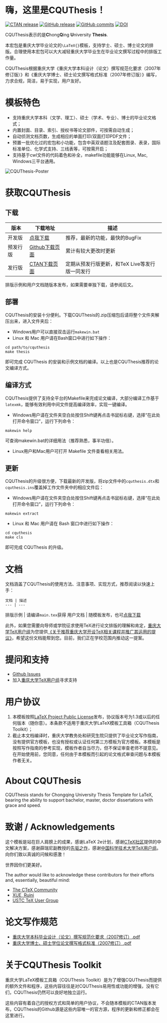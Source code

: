 # 嗨，这里是CQUThesis！
[![CTAN release](https://img.shields.io/ctan/v/cquthesis.svg?label=CTAN)](https://www.ctan.org/pkg/cquthesis)
[![GitHub release](https://img.shields.io/github/release/nanmu42/cquthesis.svg?label=Github)](https://github.com/nanmu42/CQUThesis/releases/latest)
[![GitHub commits](https://img.shields.io/github/commits-since/nanmu42/CQUThesis/v1.16.svg)](https://github.com/nanmu42/CQUThesis/commits/master)
[![DOI](https://zenodo.org/badge/58866503.svg)](https://zenodo.org/badge/latestdoi/58866503)

CQUThesis表示的是**C**hong**Q**ing **U**niversity **Thesis**.

本宏包是重庆大学毕业论文的`\LaTeX{}`模板，支持学士、硕士、博士论文的排版。合理使用本宏包可以大大减轻重庆大学毕业生在毕业论文撰写过程中的排版工作量。
	
CQUThesis根据重庆大学《重庆大学本科设计（论文）撰写规范化要求（2007年修订版）》和《重庆大学博士、硕士论文撰写格式标准（2007年修订版）》编写，力求合规，简洁，易于实现，用户友好。

# 模板特色
* 支持重庆大学本科（文学、理工）、硕士（学术、专业）、博士的毕业论文格式；
* 内置封面、目录、索引、授权书等论文部件，可按需自动生成；
* 自动侦测文档页数，生成相应的单面打印/双面打印PDF文件；
* 预置一批优化过的宏包和小功能，包含中英双语题注及配套图录、表录，国际标准单位、化学式支持、三线表等，可按需开启；
* 支持基于cwl文件的代码着色和补全，makefile功能能够在Linux, Mac, Windows三平台通用。

![CQUThesis-Poster](https://cloud.githubusercontent.com/assets/8143068/15363773/68c6b380-1d4c-11e6-9627-4d892facb333.png)

# 获取CQUThesis
## 下载
版本	|	下载地址	|	描述
---	|	---		|	---
开发版	|[点我下载](https://github.com/nanmu42/cquthesis/zipball/master)	|	推荐，最新的功能，最快的BugFix
预发行版 | [Github下载页面](https://github.com/nanmu42/CQUThesis/releases) | 累计有较大更改时更新
发行版	|[CTAN下载页面](https://www.ctan.org/pkg/cquthesis)|	定期从预发行版更新，和TeX Live等发行版一同发行

排版示例和用户文档随版本发布，如果需要单独下载，请参阅后文。

## 部署
CQUThesis的安装十分便利。下载CQUThesis的.zip压缩包后请将整个文件夹解压出来，进入文件夹后：

* Windows用户可以直接双击运行`makewin.bat`
* Linux 和 Mac 用户请在Bash窗口中进行如下操作：
```
cd path/to/cquthesis
make thesis
```

即可完成 CQUThesis 的安装和示例文档的编译。以上也是CQUThesis推荐的论文编译方式。

## 编译方式
CQUThesis提供了支持全平台的Makefile来完成论文编译，大部分编译工作基于`latexmk`，能够有效利用中间文件提高编译效率，实现一键编译。

* Windows用户请在文件夹空白处按住Shift键再点击书鼠标右键，选择“在此处打开命令窗口”，运行下列命令：
```
makewin help
```
可查询makewin.bat的详细用法（推荐熟悉，事半功倍）。

* Linux用户和Mac用户可打开 Makefile 文件查看相关用法。

## 更新
CQUThesis的升级很方便，下载最新的开发版，将zip文件中的`cquthesis.dtx`和`cquthesis.ins`覆盖掉工作文件夹中的相应文件后：

* Windows用户请在文件夹空白处按住Shift键再点击书鼠标右键，选择“在此处打开命令窗口”，运行下列命令：
```
makewin extract
```

* Linux 和 Mac 用户请在 Bash 窗口中进行如下操作：
```
cd cquthesis
make cls
```
即可完成 CQUThesis 的升级。


#  文档 
文档涵盖了CQUThesis的使用方法、注意事项、实现方式，推荐阅读以快速上手：

	文档 | 描述
	--- | ---
 排版示例 |	请编译`main.tex`获得
 用户文档 |	随模板发布，也可[点我下载](https://github.com/nanmu42/CQUThesis/raw/master/cquthesis.pdf)
 
 此外，如果您需要向导师或学院征求使用TeX进行论文排版的理解和肯定，[重庆大学TeX用户组](http://jq.qq.com/?_wv=1027&k=2HvYu95)为您提供[《关于推荐重庆大学开设TeX相关课程并推广其运用的提议》](https://github.com/CQUtug/TeXProposal)，希望这份文档能帮到您。目前，我们正在学校范围内推动这一提案。

# 提问和支持
* [Github Issues](https://github.com/nanmu42/CQUThesis/issues)
* 加入[重庆大学TeX用户组](http://jq.qq.com/?_wv=1027&k=2HvYu95)寻求支持

# 用户协议
1. 本模板按照[LaTeX Project Public License](https://latex-project.org/lppl/lppl-1-3.txt)发布，协议版本号为1.3或以后的任何版本（随你意）。本条款不适用于重庆大学LaTeX模板工具箱（CQUThesis Toolkit）；
1. 截止本文档编译时，重庆大学教务处和研究生院只提供了毕业论文写作指南，没有提供官方模板，也没有授权或认证任何第三方模板为官方模板。本模板是按照写作指南的参考实现，模板作者自当尽力，但不保证审查老师不提意见。在开始使用前，您同意，任何由于本模板而引起的论文格式审查问题与本模板作者无关。

# About CQUThesis
CQUThesis stands for Chongqing University Thesis Template for LaTeX, bearing the ability to support bachelor, master, doctor dissertations with grace and speed.

# 致谢 / Acknowledgements
这个模板是站在巨人肩膀上的成果，感谢LaTeX 2e计划，感谢[CTeX社区](https://github.com/CTeX-org/ctex-kit)提供的中文解决方案，感谢薛瑞尼副教授的[先驱之作](https://github.com/xueruini/thuthesis)，感谢[中国科学技术大学TeX用户组](https://github.com/ustctug/gbt-7714-2015)。向你们致以真诚的问候和感激！

世界因你们更美好。

The author would like to acknowledge these contributors for their efforts and, essentially, beautiful mind:

* [The CTeX Community](https://github.com/CTeX-org/ctex-kit)
* [XUE, Ruini](https://github.com/xueruini/thuthesis)
* [USTC TeX User Group](https://github.com/ustctug/gbt-7714-2015)

# 论文写作规范
- [重庆大学本科毕业设计（论文）撰写规范化要求（2007修订）.pdf](https://github.com/nanmu42/CQUThesis/files/644308/2007.pdf)
- [重庆大学博士、硕士学位论文撰写格式标准（2007修订）.pdf](https://github.com/nanmu42/CQUThesis/files/644309/2007.pdf)

# 关于CQUThesis Toolkit
重庆大学LaTeX模板工具箱（CQUThesis Toolkit）是为了增强CQUThesis而提供的额外文件和程序，这些内容往往是对CQUThesis易用性或功能的增强，没有它们，CQUThesis仍然可以良好地独立运行。

这些内容有着自己的授权方式和简单的用户协议，不会随本模板的CTAN版本发布，CQUThesis的Github源是这些内容唯一的官方源，程序的更新和修正都会在这里进行。

